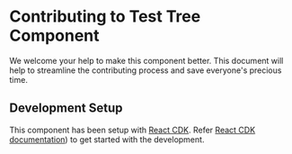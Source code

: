 # Contributing to Test Tree Component

We welcome your help to make this component better. This document will help to
streamline the contributing process and save everyone's precious time.

## Development Setup

This component has been setup with [React CDK](https://github.com/kadirahq/react-cdk).
Refer [React CDK documentation](https://github.com/kadirahq/react-cdk)) to get
started with the development.
